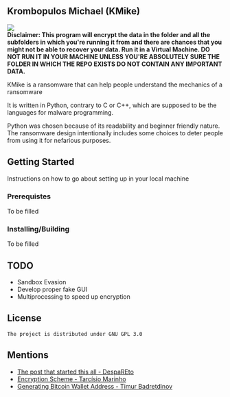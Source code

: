 ## **Krombopulos Michael (KMike)**
![](https://github.com/Suryak-5328/KMike/resources/kmike.gif)
<br>**Disclaimer: This program will encrypt the data in the folder and all the subfolders in which you're running it from and there are chances that you might not be able to recover your data. Run it in a Virtual Machine. DO NOT RUN IT IN YOUR MACHINE UNLESS YOU'RE ABSOLUTELY SURE THE FOLDER IN WHICH THE REPO EXISTS DO NOT CONTAIN ANY IMPORTANT DATA.**  
<p>KMike is a ransomware that can help people understand the mechanics of a ransomware</p>
<p>It is written in Python, contrary to C or C++, which are supposed to be the languages for malware programming.</p>
<p>Python was chosen because of its readability and beginner friendly nature. The ransomware design intentionally includes some choices to deter people from using it for nefarious purposes.</p>


## **Getting Started**
Instructions on how to go about setting up in your local machine  

### Prerequistes
To be filled

### Installing/Building
To be filled


## **TODO**
 * Sandbox Evasion
 * Develop proper fake GUI
 * Multiprocessing to speed up encryption
 

## **License**
    The project is distributed under GNU GPL 3.0
      

## **Mentions**
 * [The post that started this all - DespaREto](https://medium.com/@despaREto/how-not-to-write-ransomware-1985aa1384a3)
 * [Encryption Scheme - Tarcísio Marinho](https://medium.com/@tarcisioma/ransomware-encryption-techniques-696531d07bb9)     
 * [Generating Bitcoin Wallet Address - Timur Badretdinov](https://www.freecodecamp.org/news/how-to-create-a-bitcoin-wallet-address-from-a-private-key-eca3ddd9c05f/)   
